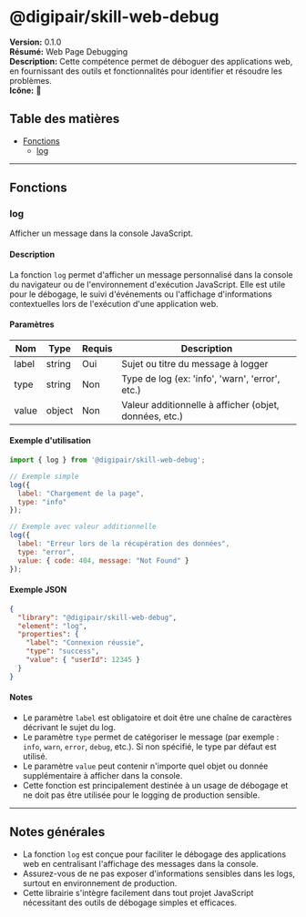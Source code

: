 # @digipair/skill-web-debug

**Version:** 0.1.0  
**Résumé:** Web Page Debugging  
**Description:** Cette compétence permet de déboguer des applications web, en fournissant des outils et fonctionnalités pour identifier et résoudre les problèmes.  
**Icône:** 🔧

## Table des matières

- [Fonctions](#fonctions)
  - [log](#log)

---

## Fonctions

### log

Afficher un message dans la console JavaScript.

#### Description

La fonction `log` permet d'afficher un message personnalisé dans la console du navigateur ou de l'environnement d'exécution JavaScript. Elle est utile pour le débogage, le suivi d'événements ou l'affichage d'informations contextuelles lors de l'exécution d'une application web.

#### Paramètres

| Nom    | Type   | Requis | Description                        |
|--------|--------|--------|------------------------------------|
| label  | string | Oui    | Sujet ou titre du message à logger |
| type   | string | Non    | Type de log (ex: 'info', 'warn', 'error', etc.) |
| value  | object | Non    | Valeur additionnelle à afficher (objet, données, etc.) |

#### Exemple d'utilisation

```javascript
import { log } from '@digipair/skill-web-debug';

// Exemple simple
log({
  label: "Chargement de la page",
  type: "info"
});

// Exemple avec valeur additionnelle
log({
  label: "Erreur lors de la récupération des données",
  type: "error",
  value: { code: 404, message: "Not Found" }
});
```

#### Exemple JSON

```json
{
  "library": "@digipair/skill-web-debug",
  "element": "log",
  "properties": {
    "label": "Connexion réussie",
    "type": "success",
    "value": { "userId": 12345 }
  }
}
```

#### Notes

- Le paramètre `label` est obligatoire et doit être une chaîne de caractères décrivant le sujet du log.
- Le paramètre `type` permet de catégoriser le message (par exemple : `info`, `warn`, `error`, `debug`, etc.). Si non spécifié, le type par défaut est utilisé.
- Le paramètre `value` peut contenir n'importe quel objet ou donnée supplémentaire à afficher dans la console.
- Cette fonction est principalement destinée à un usage de débogage et ne doit pas être utilisée pour le logging de production sensible.

---

## Notes générales

- La fonction `log` est conçue pour faciliter le débogage des applications web en centralisant l'affichage des messages dans la console.
- Assurez-vous de ne pas exposer d'informations sensibles dans les logs, surtout en environnement de production.
- Cette librairie s'intègre facilement dans tout projet JavaScript nécessitant des outils de débogage simples et efficaces.